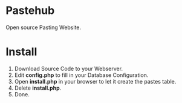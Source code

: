 # Pastehub

Open source Pasting Website.

# Install

1. Download Source Code to your Webserver.
2. Edit **config.php** to fill in your Database Configuration.
3. Open **install.php** in your browser to let it create the pastes table.
4. Delete **install.php**.
5. Done.